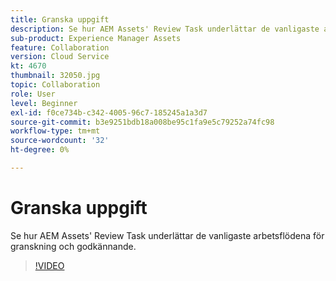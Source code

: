 ```yaml
---
title: Granska uppgift
description: Se hur AEM Assets' Review Task underlättar de vanligaste arbetsflödena för granskning och godkännande.
sub-product: Experience Manager Assets
feature: Collaboration
version: Cloud Service
kt: 4670
thumbnail: 32050.jpg
topic: Collaboration
role: User
level: Beginner
exl-id: f0ce734b-c342-4005-96c7-185245a1a3d7
source-git-commit: b3e9251bdb18a008be95c1fa9e5c79252a74fc98
workflow-type: tm+mt
source-wordcount: '32'
ht-degree: 0%

---
```


# Granska uppgift

Se hur AEM Assets&#39; Review Task underlättar de vanligaste arbetsflödena för granskning och godkännande.

>[!VIDEO](https://video.tv.adobe.com/v/32050?quality=12&learn=on)
